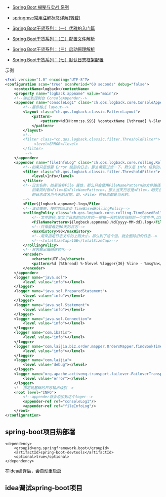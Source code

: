 * [Spring Boot 揭秘与实战 系列](http://blog.720ui.com/columns/springboot_all/)

* [springmvc常用注解标签详解(转载)](http://www.cnblogs.com/zheting/p/6582931.html)
* [Spring Boot干货系列：（一）优雅的入门篇](http://www.cnblogs.com/zheting/p/6707032.html)
* [Spring Boot干货系列：（二）配置文件解析](http://www.cnblogs.com/zheting/p/6707036.html)
* [Spring Boot干货系列：（三）启动原理解析](http://www.cnblogs.com/zheting/p/6707035.html)
* [Spring Boot干货系列：（七）默认日志框架配置](http://www.cnblogs.com/zheting/p/6707041.html)

示例
```xml
<?xml version="1.0" encoding="UTF-8"?>
<configuration scan="true" scanPeriod="60 seconds" debug="false">
    <contextName>logback</contextName>
    <property name="logback.appname" value="main"/>
    <!--输出到控制台 ConsoleAppender-->
    <appender name="consoleLog1" class="ch.qos.logback.core.ConsoleAppender">
        <!--展示格式 layout-->
        <layout class="ch.qos.logback.classic.PatternLayout">
            <pattern>
                <pattern>%d{HH:mm:ss.SSS} %contextName [%thread] %-5level %logger{36} - %msg%n</pattern>
            </pattern>
        </layout>
        <!--
        <filter class="ch.qos.logback.classic.filter.ThresholdFilter">
             <level>ERROR</level>
        </filter>
         -->
    </appender>
    <appender name="fileInfoLog" class="ch.qos.logback.core.rolling.RollingFileAppender">
        <!--如果只是想要 Error 级别的日志，那么需要过滤一下，默认是 info 级别的，ThresholdFilter-->
        <filter class="ch.qos.logback.classic.filter.ThresholdFilter">
            <level>Info</level>
        </filter>
        <!--日志名称，如果没有File 属性，那么只会使用FileNamePattern的文件路径规则
            如果同时有<File>和<FileNamePattern>，那么当天日志是<File>，明天会自动把今天
            的日志改名为今天的日期。即，<File> 的日志都是当天的。
        -->
        <File>${logback.appname}.log</File>
        <!--滚动策略，按照时间滚动 TimeBasedRollingPolicy-->
        <rollingPolicy class="ch.qos.logback.core.rolling.TimeBasedRollingPolicy">
            <!--文件路径,定义了日志的切分方式——把每一天的日志归档到一个文件中,以防止日志填满整个磁盘空间-->
            <FileNamePattern>${logback.appname}.%d{yyyy-MM-dd}.log</FileNamePattern>
            <!--只保留最近90天的日志-->
            <maxHistory>90</maxHistory>
            <!--用来指定日志文件的上限大小，那么到了这个值，就会删除旧的日志-->
            <!--<totalSizeCap>1GB</totalSizeCap>-->
        </rollingPolicy>
        <!--日志输出编码格式化-->
        <encoder>
            <charset>UTF-8</charset>
            <pattern>%d [%thread] %-5level %logger{36} %line - %msg%n</pattern>
        </encoder>
    </appender>
    <logger name="java.sql">
        <level value="info"></level>
    </logger>
    <logger name="java.sql.PreparedStatement">
        <level value="info"></level>
    </logger>
    <logger name="java.sql.Statement">
        <level value="info"></level>
    </logger>
    <logger name="java.sql.Connection">
        <level value="info"></level>
    </logger>
    <logger name="com.ibatis">
        <level value="info"></level>
    </logger>
    <logger name="com.laijia.biz.order.mapper.OrdersMapper.findBookTimeOut">
        <level value="info"></level>
    </logger>
    <logger name="com.laijia">
        <level value="debug"></level>
    </logger>
    <logger name="org.apache.activemq.transport.failover.FailoverTransport">
        <level value="error"></level>
    </logger>
    <!--指定最基础的日志输出级别-->
    <root level="INFO">
        <!--appender将会添加到这个loger-->
        <appender-ref ref="consoleLog1"/>
        <appender-ref ref="fileInfoLog"/>
    </root>
</configuration>
```
## spring-boot项目热部署
```
<dependency>  
    <groupId>org.springframework.boot</groupId>  
    <artifactId>spring-boot-devtools</artifactId>  
    <optional>true</optional>  
</dependency>  
```
在idea编译后，会自动重启启

## idea调试spring-boot项目
[](http://www.cnblogs.com/GarfieldEr007/p/7041654.html)
[](https://stacktrace.tech/2017-03-21/spring-boot-idea-remote-debug/)